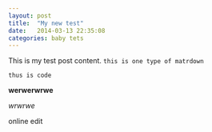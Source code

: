 ```yaml
---
layout: post
title:  "My new test"
date:   2014-03-13 22:35:08
categories: baby tets
---
```


This is my test post content.
`this is one type of matrdown`

``` thus is code ```

__werwerwrwe__

_wrwrwe_

online edit

